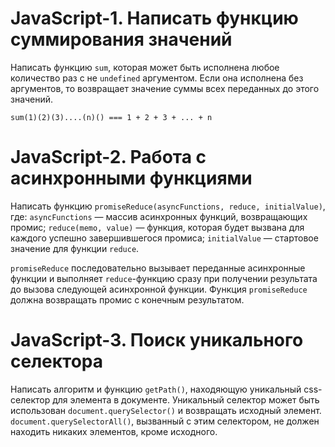 # JavaScript-1. Написать функцию суммирования значений

Написать функцию `sum`, которая может быть исполнена любое количество раз с не `undefined` аргументом.
Если она исполнена без аргументов, то возвращает значение суммы всех переданных до этого значений.

    sum(1)(2)(3)....(n)() === 1 + 2 + 3 + ... + n

# JavaScript-2. Работа с асинхронными функциями

Написать функцию `promiseReduce(asyncFunctions, reduce, initialValue)`, где:
`asyncFunctions` — массив асинхронных функций, возвращающих промис;
`reduce(memo, value)` — функция, которая будет вызвана для каждого успешно завершившегося промиса;
`initialValue` — стартовое значение для функции `reduce`.

`promiseReduce` последовательно вызывает переданные асинхронные функции и выполняет `reduce`-функцию сразу при получении результата до вызова следующей асинхронной функции. Функция `promiseReduce` должна возвращать промис с конечным результатом.

# JavaScript-3. Поиск уникального селектора

Написать алгоритм и функцию `getPath()`, находяющую уникальный css-селектор для элемента в документе.
Уникальный селектор может быть использован `document.querySelector()` и возвращать исходный элемент.
`document.querySelectorAll()`, вызванный с этим селектором, не должен находить никаких элементов, кроме исходного.
